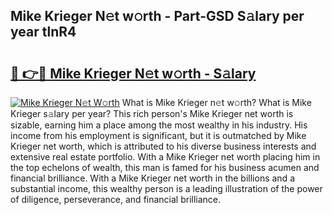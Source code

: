 ## Mike Krieger N𝚎t w𝚘rth - Part-GSD S𝚊lary per year tlnR4

# <h2><a href="http://gc02pvq.nevu.top/?p=Mike+Krieger">🔗 👉🔴 Mike Krieger N𝚎t w𝚘rth - S𝚊lary</a></h2>

[![Mike Krieger N𝚎t W𝚘rth](https://i.imgur.com/Oavwk0R.jpeg)](http://gc02pvq.nevu.top/?p=Mike+Krieger)
What is Mike Krieger n𝚎t w𝚘rth? What is Mike Krieger s𝚊lary per year?
This rich person's Mike Krieger net worth is sizable, earning him a place among the most wealthy in his industry. His income from his employment is significant, but it is outmatched by Mike Krieger net worth, which is attributed to his diverse business interests and extensive real estate portfolio. With a Mike Krieger net worth placing him in the top echelons of wealth, this man is famed for his business acumen and financial brilliance. With a Mike Krieger net worth in the billions and a substantial income, this wealthy person is a leading illustration of the power of diligence, perseverance, and financial brilliance.
